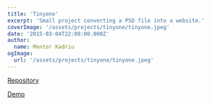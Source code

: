 ```yaml
---
title: 'Tinyone'
excerpt: 'Small project converting a PSD file into a website.'
coverImage: '/assets/projects/tinyone/tinyone.jpeg'
date: '2015-03-04T22:00:00.000Z'
author:
  name: Mentor Kadriu
ogImage:
  url: '/assets/projects/tinyone/tinyone.jpeg'
---
```



[Repository](https://github.com/mentorkadriu/projects-tinyone)

[Demo](https://mentorkadriu.github.io/projects-tinyone/)
